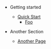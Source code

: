 - Getting started

  - [Quick Start](quickstart.md)
    - [Foo](foo/bar.md)

- Another Section

  - [Another Page](otherpage.md)
